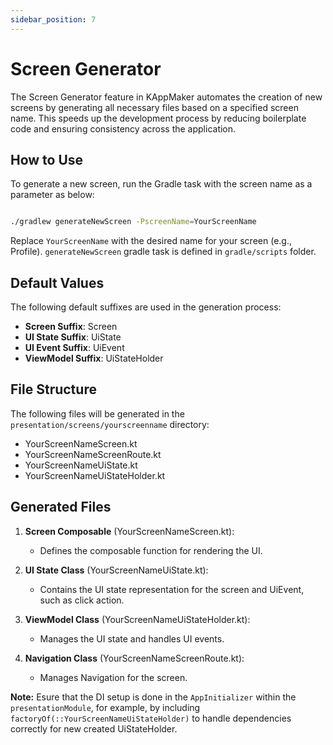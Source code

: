 ```yaml
---
sidebar_position: 7
---
```


# Screen Generator

The Screen Generator feature in KAppMaker automates the creation of new screens by generating all necessary files based on a specified screen name. This speeds up the development process by reducing boilerplate code and ensuring consistency across the application.


## How to Use

To generate a new screen, run the Gradle task with the screen name as a parameter as below:

```bash

./gradlew generateNewScreen -PscreenName=YourScreenName

```

Replace `YourScreenName` with the desired name for your screen (e.g., Profile). `generateNewScreen` gradle task is defined in `gradle/scripts` folder.

## Default Values

The following default suffixes are used in the generation process:

- **Screen Suffix**: Screen
- **UI State Suffix**: UiState
- **UI Event Suffix**: UiEvent
- **ViewModel Suffix**: UiStateHolder



## File Structure

The following files will be generated in the `presentation/screens/yourscreenname` directory:

- YourScreenNameScreen.kt
- YourScreenNameScreenRoute.kt
- YourScreenNameUiState.kt
- YourScreenNameUiStateHolder.kt



## Generated Files

1. **Screen Composable** (YourScreenNameScreen.kt):
   - Defines the composable function for rendering the UI.

2. **UI State Class** (YourScreenNameUiState.kt):
   - Contains the UI state representation for the screen and UiEvent, such as click action.

3. **ViewModel Class** (YourScreenNameUiStateHolder.kt):
   - Manages the UI state and handles UI events.

4. **Navigation Class** (YourScreenNameScreenRoute.kt):
   - Manages Navigation for the screen.


**Note:** Esure that the DI setup is done in the `AppInitializer` within the `presentationModule`, for example, by including `factoryOf(::YourScreenNameUiStateHolder)` to handle dependencies correctly for new created UiStateHolder.
